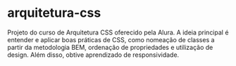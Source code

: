 # arquitetura-css
Projeto do curso de Arquitetura CSS oferecido pela Alura. A ideia principal é entender e aplicar boas práticas de CSS, como nomeação de classes a partir da metodologia BEM, ordenação de propriedades e utilização de design. Além disso, obtive aprendizado de responsividade.
